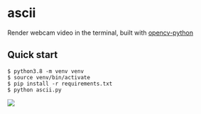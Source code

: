 # ascii

Render webcam video in the terminal, built with [opencv-python](https://pypi.org/project/opencv-python/)

## Quick start

```
$ python3.8 -m venv venv
$ source venv/bin/activate
$ pip install -r requirements.txt
$ python ascii.py
```

![](https://github.com/mackorone/ascii/blob/master/demo.gif)
